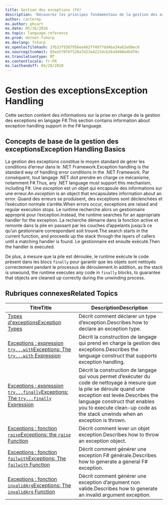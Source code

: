 ```yaml
---
title: Gestion des exceptions (F#)
description: 'Découvrez les principes fondamentaux de la gestion des exceptions dans F # et des liens vers des expressions et des fonctions de gestion des exceptions.'
author: cartermp
ms.author: phcart
ms.date: 05/16/2016
ms.topic: language-reference
ms.prod: dotnet-fsharp
ms.devlang: fsharp
ms.openlocfilehash: 37b33f9387956ee462ff4977dd4ba34a82e89ec6
ms.sourcegitcommit: 03ee570f6f528a7d23a4221dcb26a9498edbdf8c
ms.translationtype: MT
ms.contentlocale: fr-FR
ms.lasthandoff: 04/28/2018
---
```

# <a name="exception-handling"></a><span data-ttu-id="670f9-103">Gestion des exceptions</span><span class="sxs-lookup"><span data-stu-id="670f9-103">Exception Handling</span></span>

<span data-ttu-id="670f9-104">Cette section contient des informations sur la prise en charge de la gestion des exceptions en langage F#.</span><span class="sxs-lookup"><span data-stu-id="670f9-104">This section contains information about exception handling support in the F# language.</span></span>


## <a name="exception-handling-basics"></a><span data-ttu-id="670f9-105">Concepts de base de la gestion des exceptions</span><span class="sxs-lookup"><span data-stu-id="670f9-105">Exception Handling Basics</span></span>
<span data-ttu-id="670f9-106">La gestion des exceptions constitue le moyen standard de gérer les conditions d’erreur dans le .NET Framework.</span><span class="sxs-lookup"><span data-stu-id="670f9-106">Exception handling is the standard way of handling error conditions in the .NET Framework.</span></span> <span data-ttu-id="670f9-107">Par conséquent, tout langage .NET doit prendre en charge ce mécanisme, notamment F#.</span><span class="sxs-lookup"><span data-stu-id="670f9-107">Thus, any .NET language must support this mechanism, including F#.</span></span> <span data-ttu-id="670f9-108">Une *exception* est un objet qui encapsule des informations sur une erreur.</span><span class="sxs-lookup"><span data-stu-id="670f9-108">An *exception* is an object that encapsulates information about an error.</span></span> <span data-ttu-id="670f9-109">Quand des erreurs se produisent, des exceptions sont déclenchées et l’exécution normale s’arrête.</span><span class="sxs-lookup"><span data-stu-id="670f9-109">When errors occur, exceptions are raised and regular execution stops.</span></span> <span data-ttu-id="670f9-110">Le runtime recherche alors un gestionnaire approprié pour l’exception.</span><span class="sxs-lookup"><span data-stu-id="670f9-110">Instead, the runtime searches for an appropriate handler for the exception.</span></span> <span data-ttu-id="670f9-111">La recherche démarre dans la fonction active et remonte dans la pile en passant par les couches d’appelants jusqu’à ce qu’un gestionnaire correspondant soit trouvé.</span><span class="sxs-lookup"><span data-stu-id="670f9-111">The search starts in the current function, and proceeds up the stack through the layers of callers until a matching handler is found.</span></span> <span data-ttu-id="670f9-112">Le gestionnaire est ensuite exécuté.</span><span class="sxs-lookup"><span data-stu-id="670f9-112">Then the handler is executed.</span></span>

<span data-ttu-id="670f9-113">De plus, à mesure que la pile est déroulée, le runtime exécute le code présent dans les blocs `finally` pour garantir que les objets sont nettoyés correctement pendant le processus de déroulement.</span><span class="sxs-lookup"><span data-stu-id="670f9-113">In addition, as the stack is unwound, the runtime executes any code in `finally` blocks, to guarantee that objects are cleaned up correctly during the unwinding process.</span></span>


## <a name="related-topics"></a><span data-ttu-id="670f9-114">Rubriques connexes</span><span class="sxs-lookup"><span data-stu-id="670f9-114">Related Topics</span></span>

|<span data-ttu-id="670f9-115">Titre</span><span class="sxs-lookup"><span data-stu-id="670f9-115">Title</span></span>|<span data-ttu-id="670f9-116">Description</span><span class="sxs-lookup"><span data-stu-id="670f9-116">Description</span></span>|
|-----|-----------|
|[<span data-ttu-id="670f9-117">Types d'exceptions</span><span class="sxs-lookup"><span data-stu-id="670f9-117">Exception Types</span></span>](exception-types.md)|<span data-ttu-id="670f9-118">Décrit comment déclarer un type d’exception.</span><span class="sxs-lookup"><span data-stu-id="670f9-118">Describes how to declare an exception type.</span></span>|
|[<span data-ttu-id="670f9-119">Exceptions : expression `try...with`</span><span class="sxs-lookup"><span data-stu-id="670f9-119">Exceptions: The `try...with` Expression</span></span>](the-try-with-expression.md)|<span data-ttu-id="670f9-120">Décrit la construction de langage qui prend en charge la gestion des exceptions.</span><span class="sxs-lookup"><span data-stu-id="670f9-120">Describes the language construct that supports exception handling.</span></span>|
|[<span data-ttu-id="670f9-121">Exceptions : expression `try...finally`</span><span class="sxs-lookup"><span data-stu-id="670f9-121">Exceptions: The `try...finally` Expression</span></span>](the-try-finally-expression.md)|<span data-ttu-id="670f9-122">Décrit la construction de langage qui vous permet d’exécuter du code de nettoyage à mesure que la pile se déroule quand une exception est levée.</span><span class="sxs-lookup"><span data-stu-id="670f9-122">Describes the language construct that enables you to execute clean-up code as the stack unwinds when an exception is thrown.</span></span>|
|[<span data-ttu-id="670f9-123">Exceptions : fonction `raise`</span><span class="sxs-lookup"><span data-stu-id="670f9-123">Exceptions: the `raise` Function</span></span>](the-raise-Function.md)|<span data-ttu-id="670f9-124">Décrit comment lever un objet exception.</span><span class="sxs-lookup"><span data-stu-id="670f9-124">Describes how to throw an exception object.</span></span>|
|[<span data-ttu-id="670f9-125">Exceptions : fonction `failwith`</span><span class="sxs-lookup"><span data-stu-id="670f9-125">Exceptions: The `failwith` Function</span></span>](the-failwith-function.md)|<span data-ttu-id="670f9-126">Décrit comment générer une exception F# générale.</span><span class="sxs-lookup"><span data-stu-id="670f9-126">Describes how to generate a general F# exception.</span></span>|
|[<span data-ttu-id="670f9-127">Exceptions : fonction `invalidArg`</span><span class="sxs-lookup"><span data-stu-id="670f9-127">Exceptions: The `invalidArg` Function</span></span>](the-invalidArg-function.md)|<span data-ttu-id="670f9-128">Décrit comment générer une exception d’argument non valide.</span><span class="sxs-lookup"><span data-stu-id="670f9-128">Describes how to generate an invalid argument exception.</span></span>|
